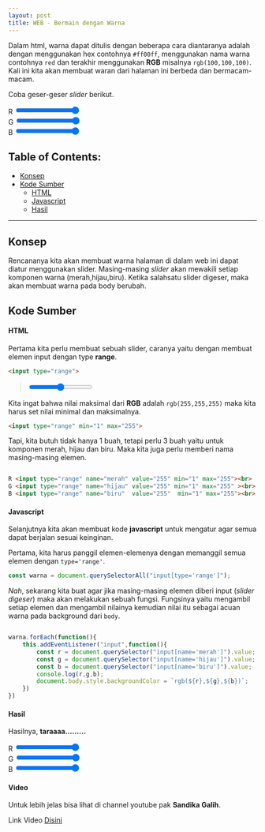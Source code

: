 ```yaml
---
layout: post
title: WEB - Bermain dengan Warna
---
```


Dalam html, warna dapat ditulis dengan beberapa cara diantaranya adalah dengan menggunakan hex contohnya `#ff00ff`, menggunakan nama warna contohnya `red` dan terakhir menggunakan __RGB__ misalnya `rgb(100,100,100)`.
Kali ini kita akan membuat waran dari halaman ini berbeda dan bermacam-macam.

Coba geser-geser _slider_ berikut.

R <input d="satu" type="range" name="merah" value="255" min="1" max="255"><br>
G <input d="satu" type="range" name="hijau" value="255" min="1" max="255" ><br>
B <input d="satu" type="range" name="biru"  value="255"  min="1" max="255"><br>

## Table of Contents:
+ [Konsep](#konsep)
+ [Kode Sumber](#kodesumber)
  * [HTML](#html)
  * [Javascript](#javascript)
  * [Hasil](#hasil) 

---

## Konsep

Rencananya kita akan membuat warna halaman di dalam web ini dapat diatur menggunakan slider.
Masing-masing _slider_ akan mewakili setiap komponen warna (merah,hijau,biru).
Ketika salahsatu slider digeser, maka akan membuat warna pada body berubah.

## Kode Sumber

#### HTML

Pertama kita perlu membuat sebuah slider, caranya yaitu dengan membuat elemen input dengan type __range__.
```html
<input type="range">
```
> <input type="range">

Kita ingat bahwa nilai maksimal dari __RGB__ adalah `rgb(255,255,255)` maka kita harus set nilai minimal dan maksimalnya.
```html
<input type="range" min="1" max="255">
```

Tapi, kita butuh tidak hanya 1 buah, tetapi perlu 3 buah yaitu untuk komponen merah, hijau dan biru. Maka kita juga perlu memberi nama masing-masing elemen.

```html

R <input type="range" name="merah" value="255" min="1" max="255"><br>
G <input type="range" name="hijau" value="255" min="1" max="255" ><br>
B <input type="range" name="biru"  value="255"  min="1" max="255"><br>
```

#### Javascript

Selanjutnya kita akan membuat kode __javascript__ untuk mengatur agar semua dapat berjalan sesuai keinginan.

Pertama, kita harus panggil elemen-elemenya dengan memanggil semua elemen dengan `type='range'`.

```javascript
const warna = document.querySelectorAll("input[type='range']");
```

_Nah_, sekarang kita buat agar jika masing-masing elemen diberi input (_slider digeser_) maka akan melakukan sebuah fungsi.
Fungsinya yaitu mengambil setiap elemen dan mengambil nilainya kemudian nilai itu sebagai acuan warna pada background dari `body`.

```javascript

warna.forEach(function(){
    this.addEventListener("input",function(){
        const r = document.querySelector("input[name='merah']").value;
        const g = document.querySelector("input[name='hijau']").value;
        const b = document.querySelector("input[name='biru']").value;
        console.log(r,g,b);
        document.body.style.backgroundColor = `rgb(${r},${g},${b})`;
    })
})
```

#### Hasil

Hasilnya, __taraaaa.........__

R <input d="dua" type="range" name="merah" value="255" min="1" max="255"><br>
G <input d="dua" type="range" name="hijau" value="255" min="1" max="255" ><br>
B <input d="dua" type="range" name="biru"  value="255"  min="1" max="255"><br>

#### Video

Untuk lebih jelas bisa lihat di channel youtube pak __Sandika Galih__.

<script src="https://apis.google.com/js/platform.js"></script>

<div class="g-ytsubscribe" data-channelid="UCkXmLjEr95LVtGuIm3l2dPg" data-layout="full" data-count="default"></div>

Link Video [Disini](https://www.youtube.com/watch?v=DLFqQ1SP8xU)

<script src="/js/slider.js"/>
